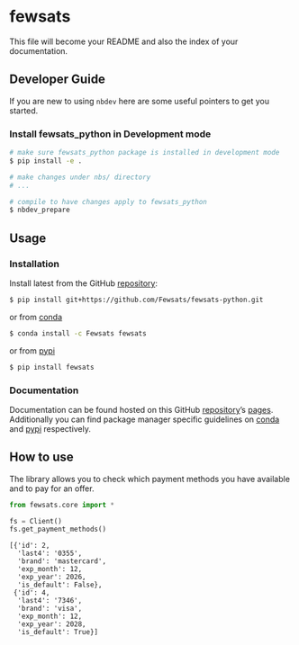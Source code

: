 # fewsats


<!-- WARNING: THIS FILE WAS AUTOGENERATED! DO NOT EDIT! -->

This file will become your README and also the index of your
documentation.

## Developer Guide

If you are new to using `nbdev` here are some useful pointers to get you
started.

### Install fewsats_python in Development mode

``` sh
# make sure fewsats_python package is installed in development mode
$ pip install -e .

# make changes under nbs/ directory
# ...

# compile to have changes apply to fewsats_python
$ nbdev_prepare
```

## Usage

### Installation

Install latest from the GitHub
[repository](https://github.com/Fewsats/fewsats-python):

``` sh
$ pip install git+https://github.com/Fewsats/fewsats-python.git
```

or from [conda](https://anaconda.org/Fewsats/fewsats-python)

``` sh
$ conda install -c Fewsats fewsats
```

or from [pypi](https://pypi.org/project/fewsats-python/)

``` sh
$ pip install fewsats
```

### Documentation

Documentation can be found hosted on this GitHub
[repository](https://github.com/Fewsats/fewsats-python)’s
[pages](https://Fewsats.github.io/fewsats-python/). Additionally you can
find package manager specific guidelines on
[conda](https://anaconda.org/Fewsats/fewsats-python) and
[pypi](https://pypi.org/project/fewsats-python/) respectively.

## How to use

The library allows you to check which payment methods you have available
and to pay for an offer.

``` python
from fewsats.core import *
```

``` python
fs = Client()
fs.get_payment_methods()
```

    [{'id': 2,
      'last4': '0355',
      'brand': 'mastercard',
      'exp_month': 12,
      'exp_year': 2026,
      'is_default': False},
     {'id': 4,
      'last4': '7346',
      'brand': 'visa',
      'exp_month': 12,
      'exp_year': 2028,
      'is_default': True}]
